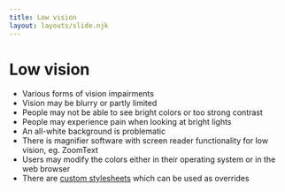 ```yaml
---
title: Low vision
layout: layouts/slide.njk
---
```


# Low vision

- Various forms of vision impairments
- Vision may be blurry or partly limited
- People may not be able to see bright colors or too strong contrast
- People may experience pain when looking at bright lights
- An all-white background is problematic
- There is magnifier software with screen reader functionality for low vision, eg. ZoomText
- Users may modify the colors either in their operating system or in the web browser
- There are [custom stylesheets](http://ssb22.user.srcf.net/css/) which can be used as overrides
